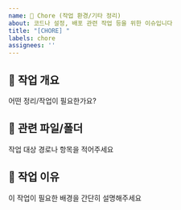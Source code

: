 ```yaml
---
name: 🧹 Chore (작업 환경/기타 정리)
about: 코드나 설정, 배포 관련 작업 등을 위한 이슈입니다
title: "[CHORE] "
labels: chore
assignees: ''
---
```


## 🧹 작업 개요
어떤 정리/작업이 필요한가요?

## 📂 관련 파일/폴더
작업 대상 경로나 항목을 적어주세요

## 🔁 작업 이유
이 작업이 필요한 배경을 간단히 설명해주세요
